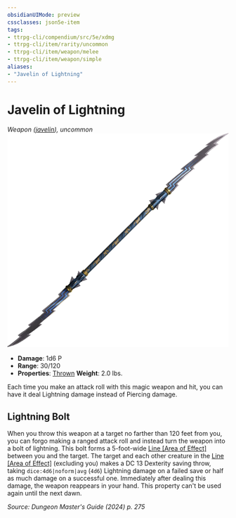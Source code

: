 ```yaml
---
obsidianUIMode: preview
cssclasses: json5e-item
tags:
- ttrpg-cli/compendium/src/5e/xdmg
- ttrpg-cli/item/rarity/uncommon
- ttrpg-cli/item/weapon/melee
- ttrpg-cli/item/weapon/simple
aliases: 
- "Javelin of Lightning"
---
```

# Javelin of Lightning
*Weapon ([javelin](3-Compendium/items/javelin-xphb.md)), uncommon*  
![](3-Compendium/items/img/javelin-of-lightning.webp#right)

- **Damage**: 1d6 P
- **Range**: 30/120
- **Properties**: [Thrown](3-Compendium/rules/item-properties.md#Thrown)
**Weight**: 2.0 lbs.

Each time you make an attack roll with this magic weapon and hit, you can have it deal Lightning damage instead of Piercing damage.

## Lightning Bolt

When you throw this weapon at a target no farther than 120 feet from you, you can forgo making a ranged attack roll and instead turn the weapon into a bolt of lightning. This bolt forms a 5-foot-wide [Line [Area of Effect]](3-Compendium/rules/variant-rules/line-area-of-effect-xphb.md) between you and the target. The target and each other creature in the [Line [Area of Effect]](3-Compendium/rules/variant-rules/line-area-of-effect-xphb.md) (excluding you) makes a DC 13 Dexterity saving throw, taking `dice:4d6|noform|avg` (`4d6`) Lightning damage on a failed save or half as much damage on a successful one. Immediately after dealing this damage, the weapon reappears in your hand. This property can't be used again until the next dawn.

*Source: Dungeon Master's Guide (2024) p. 275*